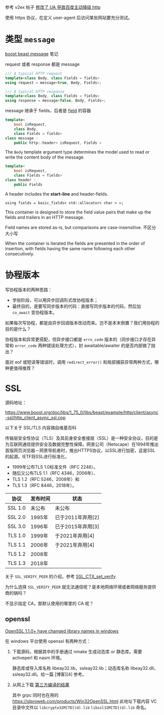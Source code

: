 参考 v2ex 帖子 [修改了 UA 导致百度主动降级 http](https://www.v2ex.com/t/648384)

使用 https 协议，在定义 user-agent 后访问某些网站要充分测试。

# 类型 `message`

[boost beast message][message] 笔记

request 或者 response 都是 message

```cpp
/// A typical HTTP request
template<class Body, class Fields = fields>
using request = message<true, Body, Fields>;

/// A typical HTTP response
template<class Body, class Fields = fields>
using response = message<false, Body, Fields>;
```

message 继承于 fields，后者是 [field][f] 的容器

```cpp
template<
    bool isRequest,
    class Body,
    class Fields = fields>
class message :
    public http::header< isRequest, Fields >

```

The `Body` template argument type determines the model used to read or write the content body of the message.


```cpp
template<
    bool isRequest,
    class Fields = fields>
class header :
    public Fields
```

A header includes the **start-line** and header-fields.

`using fields = basic_fields< std::allocator< char > >;`

This container is designed to store the field value pairs that make up the fields and trailers in an HTTP message. 

Field names are stored as-is, but comparisons are case-insensitive. 不区分大小写

When the container is iterated the fields are presented in the order of insertion, with fields having the same name following each other consecutively. 

# 协程版本

写协程版本的两种思路：

- 学些阶段，可以用异步回调形式改协程版本；
- 最终目的，是要写同步版本的代码：直接写同步版本的代码，然后加 `co_await` 变协程版本。

如果每次写协程，都是由异步回调版本改动而来。岂不是本末倒置？我们用协程的目的是什么？

协程版本和异常更搭配，但异步接口都是 `erro_code` 版本的（同步接口才存在异常和 `error_code` 两种错误处理方式），封 awaitable/awaiter 的是否内部做了抛出？

面对 eof 或短读等错误时，调用 `redirect_error()` 和局部捕获异常两种方式，哪种更值得推荐？

# SSL

源码地址：

https://www.boost.org/doc/libs/1_75_0/libs/beast/example/http/client/async-ssl/http_client_async_ssl.cpp

以下关于 SSL/TLS 内容摘自维基百科

传输层安全性协议（TLS）及其前身安全套接层（SSL）是一种安全协议，目的是为互联网通信提供安全及数据完整性保障。网景公司（Netscape）在1994年推出首版网页浏览器－网景导航者时，推出HTTPS协议，以SSL进行加密，这是SSL的起源。IETF将SSL进行标准化，

- 1999年公布TLS 1.0标准文件（RFC 2246）。
- 随后又公布TLS 1.1（RFC 4346，2006年）、
- TLS 1.2（RFC 5246，2008年）和
- TLS 1.3（RFC 8446，2018年）。

| 协议	|发布时间	    |状态|
|------|--------------|-----------|
| SSL 1.0	|未公布	|未公布|
| SSL 2.0	|1995年	|已于2011年弃用[2]|
| SSL 3.0	|1996年	|已于2015年弃用[3]|
| TLS 1.0	|1999年	|于2021年弃用[4]  |
| TLS 1.1	|2006年	|于2021年弃用[4]  |
| TLS 1.2	|2008年	|                |
| TLS 1.3	|2018年	|                |


关于 `SSL_VERIFY_PEER` 的介绍，参考 [SSL_CTX_set_verify](https://www.openssl.org/docs/man1.0.2/man3/SSL_CTX_set_verify.html)

为什么选择 `SSL_VERIFY_PEER` 就无法通信呢？是本地网络环境或者网络服务提供商的锅吗？

不显示指定 CA，那默认使用的哪里的 CA 呢？


## openssl

[OpenSSL 1.1.0+ have changed library names in windows](https://github.com/tnie/StockDataLayer/issues/9)

在 windows 平台使用 openssl 有两种方式：

1. 下载源码，根据其中的手册通过 nmake 生成动态库 or 静态库。需要 activeperl 和 nasm 环境。

	静态库或导入库名称 libeay32.lib，ssleay32.lib；动态库名称 libeay32.dll，ssleay32.dll。给一篇 [博客][4] 参考。

2. 从网上下载 [第三方编译的结果](https://wiki.openssl.org/index.php/Binaries)

	其中 grpc 同时也在用的 https://slproweb.com/products/Win32OpenSSL.html 此地址下载内容 VC 目录中文件以 `libcrypto32M[TD](d).lib` `libssl32M[TD](d).lib` 命名。




[f]:https://www.boost.org/doc/libs/1_75_0/libs/beast/doc/html/beast/ref/boost__beast__http__field.html
[message]:https://www.boost.org/doc/libs/develop/libs/beast/doc/html/beast/using_http/message_containers.html
